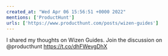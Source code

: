 ```yaml
---
created_at: "Wed Apr 06 15:56:51 +0000 2022"
mentions: ['ProductHunt']
urls: ['https://www.producthunt.com/posts/wizen-guides']
---
```


I shared my thoughts on Wizen Guides. Join the discussion on @producthunt https://t.co/dhFWevgDhX